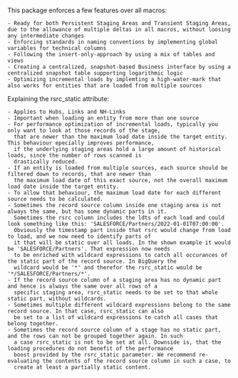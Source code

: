 This package enforces a few features over all macros:

    - Ready for both Persistent Staging Areas and Transient Staging Areas, due to the allowance of multiple deltas in all macros, without loosing any intermediate changes
    - Enforcing standards in naming conventions by implementing global variables for technical columns
    - Following the insert-only-approach by using a mix of tables and views
    - Creating a centralized, snapshot-based Business interface by using a centralized snapshot table supporting logarithmic logic
    - Optimizing incremental loads by implemting a high-water-mark that also works for entities that are loaded from multiple sources

Explaining the rsrc_static attribute:

    - Applies to Hubs, Links and NH-Links
    - Important when loading an entity from more than one source
    - For performance optimization of incremental loads, typically you only want to look at those records of the stage,
      that are newer than the maximum load date inside the target entity. This behaviour epecially improves performance,
      if the underlying staging areas hold a large amount of historical loads, since the number of rows scanned is 
      drastically reduced.
    - If an entity is loaded from multiple sources, each source should be filtered down to records, that are newer than
      the maximum load date of this exact source, not the overall maximum load date inside the target entity.
    - To allow that behaviour, the maximum load date for each different source needs to be calculated.
    - Sometimes the record source column inside one staging area is not always the same, but has some dynamic parts in it.
      Sometimes the rsrc column includes the ldts of each load and could look something like this: 'SALESFORCE/Partners/2022-01-01T07:00:00'. 
      Obviously the timestamp part inside that rsrc would change from load to load, and we now need to identify parts of
      it that will be static over all loads. In the shown example it would be 'SALESFORCE/Partners'. That expression now needs
      to be enriched with wildcard expressions to catch all occurances of the static part of the record source. In BigQuery the
      wildcard would be '*' and therefor the rsrc_static would be '*/SALESFORCE/Partners/*'.
    - If the record source column of a staging area has no dynamic part and hence is always the same over all rows of a
      specific staging area, rsrc_static needs to be set to that whole static part, without wildcards.
    - Sometimes multiple different wildcard expressions belong to the same record source. In that case, rsrc_static can also
      be set to a list of wildcard expressions to catch all cases that belong together.
    - Sometimes the record source column of a stage has no static part, and the rows can not be grouped together again. In such
      a case rsrc_static is not to be set at all. Downside is, that the loading procedures do not benefit of the performance
      boost provided by the rsrc_static parameter. We recommend re-evaluating the contents of the record source column in such a case, to
      create at least a partially static content.

